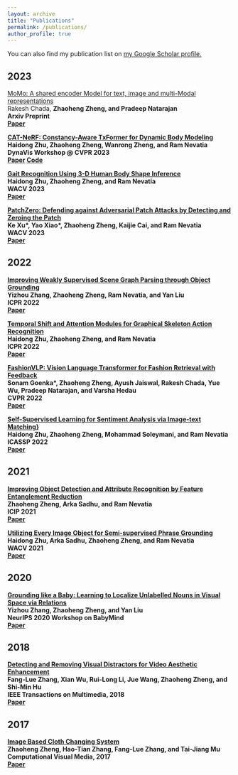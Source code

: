 ```yaml
---
layout: archive
title: "Publications"
permalink: /publications/
author_profile: true
---
```



You can also find my publication list on <u><a href="https://scholar.google.com/citations?user=36e4ADAAAAAJ&hl=en">my Google Scholar profile</a>.</u>


<h2> 2023 </h2>
<p><u>MoMo: A shared encoder Model for text, image and multi-Modal representations</u><br>
Rakesh Chada, <strong>Zhaoheng Zheng, and Pradeep Natarajan
<br> Arxiv Preprint <br>
<a href="https://arxiv.org/abs/2304.05523" class=btn btn--success">Paper</a></p>

<p>
<u>CAT-NeRF: Constancy-Aware TxFormer for Dynamic Body Modeling</u><br>
Haidong Zhu, <strong>Zhaoheng Zheng, Wanrong Zheng, and Ram Nevatia 
<br> DynaVis Workshop @ CVPR 2023<br>
<a href="https://haidongz-usc.github.io/project/pdf/CVPRW23_CAT_NeRF.pdf" class=btn btn--success">Paper</a>
<a href="https://github.com/haidongz-usc/CAT-NeRF" class=btn btn--error">Code</a>
</p>

<p><u>Gait Recognition Using 3-D Human Body Shape Inference</u><br>
Haidong Zhu, <strong>Zhaoheng Zheng</strong>, and Ram Nevatia
<br> WACV 2023<br>
<a href="https://openaccess.thecvf.com/content/WACV2023/papers/Zhu_Gait_Recognition_Using_3-D_Human_Body_Shape_Inference_WACV_2023_paper.pdf" 
class="btn btn--success">Paper</a></p>


<p><u>PatchZero: Defending against Adversarial Patch Attacks by Detecting and Zeroing the Patch</u><br>
Ke Xu*, Yao Xiao*, <strong>Zhaoheng Zheng</strong>, Kaijie Cai, and Ram Nevatia
<br> WACV 2023<br>
<a href="https://arxiv.org/abs/2207.01795" class="btn btn--success">Paper</a></p>
<!-- <a href="https://github.com/TheShadow29/VidSitu" class="btn btn--warning">Code</a>
; <a href="https://vidsitu.org/" class="btn btn--danger">Website</a> -->

<h2> 2022 </h2>
<p><u>Improving Weakly Supervised Scene Graph Parsing through Object Grounding</u><br>
Yizhou Zhang, <strong>Zhaoheng Zheng</strong>, Ram Nevatia, and Yan Liu
<br> ICPR 2022<br>
<a href="https://ieeexplore.ieee.org/abstract/document/9956641" class="btn btn--success">Paper</a></p>

<p><u>Temporal Shift and Attention Modules for Graphical Skeleton Action Recognition</u><br>
Haidong Zhu, <strong>Zhaoheng Zheng</strong>, and Ram Nevatia
<br> ICPR 2022<br>
<a href="https://ieeexplore.ieee.org/document/9956662" class="btn btn--success">Paper</a></p>

<p><u>FashionVLP: Vision Language Transformer for Fashion Retrieval with Feedback</u><br>
Sonam Goenka*, <strong>Zhaoheng Zheng</strong>, Ayush Jaiswal, Rakesh Chada, Yue Wu, Pradeep Natarajan, and Varsha Hedau
<br> CVPR 2022<br>
<a href="https://www.amazon.science/publications/fashionvlp-vision-language-transformer-for-fashion-retrieval-with-feedback" class="btn btn--success">Paper</a></p>

<p><u>Self-Supervised Learning for Sentiment Analysis via Image-text Matching}</u><br>
Haidong Zhu, <strong>Zhaoheng Zheng</strong>, Mohammad Soleymani, and Ram Nevatia
<br> ICASSP 2022<br>
<a href="hhttps://ieeexplore.ieee.org/document/9747819" class="btn btn--success">Paper</a></p>

<h2> 2021 </h2>
<p><u>Improving Object Detection and Attribute Recognition by Feature Entanglement Reduction</u><br>
<strong>Zhaoheng Zheng</strong>, Arka Sadhu, and Ram Nevatia
<br> ICIP 2021<br>
<a href="https://arxiv.org/abs/2108.11501" class="btn btn--success">Paper</a></p>

<p><u>Utilizing Every Image Object for Semi-supervised Phrase Grounding</u><br>
Haidong Zhu, Arka Sadhu, <strong>Zhaoheng Zheng</strong>, and Ram Nevatia
<br> WACV 2021<br>
<a href="https://arxiv.org/abs/2011.02655" class="btn btn--success">Paper</a></p>

<h2> 2020 </h2>
<p><u>Grounding like a Baby: Learning to Localize Unlabelled Nouns in Visual Space via Relations</u><br>
Yizhou Zhang, <strong>Zhaoheng Zheng</strong>, and Yan Liu
<br> NeurIPS 2020 Workshop on BabyMind<br>
<a href="https://bi.snu.ac.kr/NeurIPS2020_Babymind/10.pdf" class="btn btn--success">Paper</a></p>

<h2> 2018 </h2>
<p><u>Detecting and Removing Visual Distractors for Video Aesthetic Enhancement</u><br>
Fang-Lue Zhang, Xian Wu, Rui-Long Li, Jue Wang, <strong>Zhaoheng Zheng</strong>, and Shi-Min Hu
<br> IEEE Transactions on Multimedia, 2018<br>
<a href="https://cg.cs.tsinghua.edu.cn/papers/TMM-2017-VideoDistractor.pdf" class="btn btn--success">Paper</a></p>

<h2> 2017 </h2>
<p><u>Image Based Cloth Changing System</u><br>
<strong>Zhaoheng Zheng</strong>, Hao-Tian Zhang, Fang-Lue Zhang, and Tai-Jiang Mu
<br> Computational Visual Media, 2017<br>
<a href="https://cs.stanford.edu/~haotianz/research/clothes_changing/clothes_changing.pdf" class="btn btn--success">Paper</a></p>
